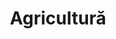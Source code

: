 ---
title: "Agricultură"
image: "/agricultură.jpg"
category: Agricultură
layout: category
tag: "Alimentație"
---